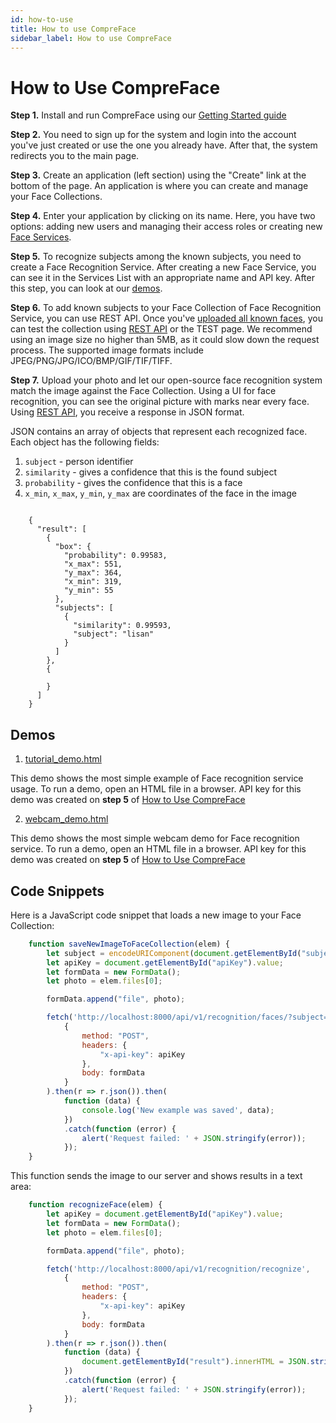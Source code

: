 ```yaml
---
id: how-to-use
title: How to use CompreFace
sidebar_label: How to use CompreFace
---
```



# How to Use CompreFace

**Step 1.** Install and run CompreFace using our [Getting Started
guide](../README.md#getting-started-with-compreface)

**Step 2.** You need to sign up for the system and login into the
account you've just created or use the one you already have. After
that, the system redirects you to the main page.

**Step 3.** Create an application (left section) using the "Create"
link at the bottom of the page. An application is where you can create
and manage your Face Collections.

**Step 4.** Enter your application by clicking on its name. Here, you
have two options: adding new users and managing their access roles or
creating new [Face Services](Face-services-and-plugins.md).

**Step 5.** To recognize subjects among the known subjects, you need to
create a Face Recognition Service. After creating a new Face Service,
you can see it in the Services List with an appropriate name and API
key. After this step, you can look at our [demos](#demos).

**Step 6.** To add known subjects to your Face Collection of Face
Recognition Service, you can use REST API. Once you've [uploaded all
known faces](Rest-API-description.md#add-an-example-of-a-subject), you
can test the collection using [REST
API](Rest-API-description.md#recognize-faces-from-a-given-image) or the
TEST page. We recommend using an image size no higher than 5MB, as it
could slow down the request process. The supported image formats include
JPEG/PNG/JPG/ICO/BMP/GIF/TIF/TIFF.

**Step 7.** Upload your photo and let our open-source face recognition
system match the image against the Face Collection. Using a UI for face
recognition, you can see the original picture with marks near every
face. Using [REST
API](Rest-API-description.md#recognize-faces-from-a-given-image), you
receive a response in JSON format.

JSON contains an array of objects that represent each recognized face.
Each object has the following fields:

1.  `subject` - person identifier
2.  `similarity` - gives a confidence that this is the found subject
3.  `probability` - gives the confidence that this is a face
4.  `x_min`, `x_max`, `y_min`, `y_max` are coordinates of the face in
    the image

```

    {
      "result": [
        {
          "box": {
            "probability": 0.99583,
            "x_max": 551,
            "y_max": 364,
            "x_min": 319,
            "y_min": 55
          },
          "subjects": [
            {
              "similarity": 0.99593,
              "subject": "lisan"
            }
          ]
        },
        {
          
        }
      ]
    }
```

## Demos

1.  [tutorial_demo.html](./demos/tutorial_demo.html)

This demo shows the most simple example of Face recognition service
usage. To run a demo, open an HTML file in a browser. API key for this
demo was created on **step 5** of [How to Use
CompreFace](#how-to-use-compreface)

2.  [webcam_demo.html](./demos/webcam_demo.html)

This demo shows the most simple webcam demo for Face recognition
service. To run a demo, open an HTML file in a browser. API key for this
demo was created on **step 5** of [How to Use
CompreFace](#how-to-use-compreface)

## Code Snippets

Here is a JavaScript code snippet that loads a new image to your Face
Collection:

```js
    function saveNewImageToFaceCollection(elem) {
        let subject = encodeURIComponent(document.getElementById("subject").value);
        let apiKey = document.getElementById("apiKey").value;
        let formData = new FormData();
        let photo = elem.files[0];

        formData.append("file", photo);

        fetch('http://localhost:8000/api/v1/recognition/faces/?subject=' + subject,
            {
                method: "POST",
                headers: {
                    "x-api-key": apiKey
                },
                body: formData
            }
        ).then(r => r.json()).then(
            function (data) {
                console.log('New example was saved', data);
            })
            .catch(function (error) {
                alert('Request failed: ' + JSON.stringify(error));
            });
    }
```

This function sends the image to our server and shows results in a text
area:

```js
    function recognizeFace(elem) {
        let apiKey = document.getElementById("apiKey").value;
        let formData = new FormData();
        let photo = elem.files[0];

        formData.append("file", photo);

        fetch('http://localhost:8000/api/v1/recognition/recognize',
            {
                method: "POST",
                headers: {
                    "x-api-key": apiKey
                },
                body: formData
            }
        ).then(r => r.json()).then(
            function (data) {
                document.getElementById("result").innerHTML = JSON.stringify(data);
            })
            .catch(function (error) {
                alert('Request failed: ' + JSON.stringify(error));
            });
    }
```